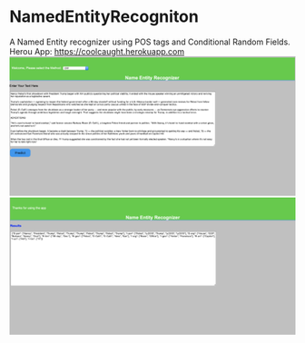 # NamedEntityRecogniton
A Named Entity recognizer using POS tags and Conditional Random Fields.<br>
Herou App: https://coolcaught.herokuapp.com<br>
![Screenshot](Screenshot1.png)
![Screenshot](Screenshot2.png)
